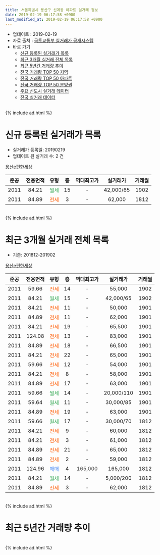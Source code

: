```yaml
---
title: 서울특별시 용산구 신계동 아파트 실거래 정보
date: 2019-02-19 06:17:58 +0900
last_modified_at: 2019-02-19 06:17:58 +0900
---
```


* 업데이트 : 2019-02-19
* 자료 출처 : [국토교통부 실거래가 공개시스템](http://rt.molit.go.kr)
* 바로 가기
    * [신규 등록된 실거래가 목록](#신규-등록된-실거래가-목록)
    * [최근 3개월 실거래 전체 목록](#최근-3개월-실거래-전체-목록)
    * [최근 5년간 거래량 추이](#최근-5년간-거래량-추이)
    * [전국 거래량 TOP 50 지역](https://inasie.github.io/apt-trade-info/최근-3개월-전국에서-가장-거래가-많이-발생한-지역)
    * [전국 거래량 TOP 50 아파트](https://inasie.github.io/apt-trade-info/최근-3개월-전국에서-가장-거래가-많이-발생한-아파트)
    * [전국 거래량 TOP 50 분양권](https://inasie.github.io/apt-trade-info/최근-3개월-전국에서-가장-거래가-많이-발생한-분양권)
    * [주요 신도시 실거래 데이터](https://inasie.github.io/apt-trade-info/주요-신도시)
    * [전국 실거래 데이터](https://inasie.github.io/apt-trade-info/전국)
<br>
{% include ad.html %}
<br>

# 신규 등록된 실거래가 목록
* 실거래가 등록일: 20190219
* 업데이트 된 실거래 수: 2 건


[용산e편한세상](https://search.naver.com/search.naver?query=%EC%84%9C%EC%9A%B8%ED%8A%B9%EB%B3%84%EC%8B%9C+%EC%9A%A9%EC%82%B0%EA%B5%AC+%EC%8B%A0%EA%B3%84%EB%8F%99+%EC%9A%A9%EC%82%B0e%ED%8E%B8%ED%95%9C%EC%84%B8%EC%83%81)

|준공|전용면적|유형|층|역대최고가|실거래가|거래월|
|:---:|:---:|:---:|:---:|:---:|:---:|:---:|
|2011|84.21|<span style="color:#34a853">월세</span>|15|<span style="color:#444444">-</span>|42,000/65|1902|
|2011|84.89|<span style="color:#ff5a00">전세</span>|3|<span style="color:#444444">-</span>|62,000|1812|


<br>
{% include ad.html %}
<br>

# 최근 3개월 실거래 전체 목록
* 기준: 201812-201902


[용산e편한세상](https://search.naver.com/search.naver?query=%EC%84%9C%EC%9A%B8%ED%8A%B9%EB%B3%84%EC%8B%9C+%EC%9A%A9%EC%82%B0%EA%B5%AC+%EC%8B%A0%EA%B3%84%EB%8F%99+%EC%9A%A9%EC%82%B0e%ED%8E%B8%ED%95%9C%EC%84%B8%EC%83%81)

|준공|전용면적|유형|층|역대최고가|실거래가|거래월|
|:---:|:---:|:---:|:---:|:---:|:---:|:---:|
|2011|59.66|<span style="color:#ff5a00">전세</span>|14|<span style="color:#444444">-</span>|55,000|1902|
|2011|84.21|<span style="color:#34a853">월세</span>|15|<span style="color:#444444">-</span>|42,000/65|1902|
|2011|84.21|<span style="color:#ff5a00">전세</span>|11|<span style="color:#444444">-</span>|50,000|1901|
|2011|84.89|<span style="color:#ff5a00">전세</span>|11|<span style="color:#444444">-</span>|62,000|1901|
|2011|84.21|<span style="color:#ff5a00">전세</span>|19|<span style="color:#444444">-</span>|65,500|1901|
|2011|124.08|<span style="color:#ff5a00">전세</span>|13|<span style="color:#444444">-</span>|83,000|1901|
|2011|84.89|<span style="color:#ff5a00">전세</span>|18|<span style="color:#444444">-</span>|66,500|1901|
|2011|84.21|<span style="color:#ff5a00">전세</span>|22|<span style="color:#444444">-</span>|65,000|1901|
|2011|59.66|<span style="color:#ff5a00">전세</span>|12|<span style="color:#444444">-</span>|54,000|1901|
|2011|84.21|<span style="color:#ff5a00">전세</span>|8|<span style="color:#444444">-</span>|58,000|1901|
|2011|84.89|<span style="color:#ff5a00">전세</span>|17|<span style="color:#444444">-</span>|63,000|1901|
|2011|59.66|<span style="color:#34a853">월세</span>|14|<span style="color:#444444">-</span>|20,000/110|1901|
|2011|59.64|<span style="color:#34a853">월세</span>|11|<span style="color:#444444">-</span>|30,000/85|1901|
|2011|84.89|<span style="color:#ff5a00">전세</span>|19|<span style="color:#444444">-</span>|63,000|1901|
|2011|59.66|<span style="color:#34a853">월세</span>|17|<span style="color:#444444">-</span>|30,000/70|1812|
|2011|84.21|<span style="color:#ff5a00">전세</span>|9|<span style="color:#444444">-</span>|60,000|1812|
|2011|84.21|<span style="color:#ff5a00">전세</span>|3|<span style="color:#444444">-</span>|61,000|1812|
|2011|84.89|<span style="color:#ff5a00">전세</span>|21|<span style="color:#444444">-</span>|65,000|1812|
|2011|84.89|<span style="color:#ff5a00">전세</span>|2|<span style="color:#444444">-</span>|59,000|1812|
|2011|124.96|<span style="color:#4285f3">매매</span>|4|<span style="color:#444444">165,000</span>|165,000|1812|
|2011|84.21|<span style="color:#34a853">월세</span>|14|<span style="color:#444444">-</span>|5,000/200|1812|
|2011|84.89|<span style="color:#ff5a00">전세</span>|3|<span style="color:#444444">-</span>|62,000|1812|


<br>
{% include ad.html %}
<br>

# 최근 5년간 거래량 추이


<div style="width:100%;">
    <canvas id="deal_progress" height="200"></canvas>
</div>

<script>
new Chart(document.getElementById("deal_progress"), {
    type: 'line',
    data: {
        labels: ['201402','201403','201404','201405','201406','201407','201408','201409','201410','201411','201412','201501','201502','201503','201504','201505','201506','201507','201508','201509','201510','201511','201512','201601','201602','201603','201604','201605','201606','201607','201608','201609','201610','201611','201612','201701','201702','201703','201704','201705','201706','201707','201708','201709','201710','201711','201712','201801','201802','201803','201804','201805','201806','201807','201808','201809','201810','201811','201812','201901','201902'],
        datasets: [{
            label: '매매',
            pointRadius: 1,
            data: [1, 1, 1, 4, 0, 2, 3, 1, 1, 1, 2, 8, 10, 13, 6, 5, 4, 6, 1, 3, 9, 4, 3, 2, 1, 7, 7, 8, 13, 7, 6, 5, 9, 6, 3, 5, 3, 3, 9, 23, 14, 4, 1, 4, 6, 8, 9, 11, 2, 6, 2, 2, 0, 8, 2, 2, 0, 4, 1, 0, 0],
            borderColor: "rgba(255, 201, 14, 1)",
            backgroundColor: "rgba(255, 201, 14, 0.5)",
            fill: false,
            lineTension: 0
        },{
            label: '전월세',
            pointRadius: 1,
            data: [8, 4, 5, 5, 1, 2, 3, 7, 10, 3, 10, 22, 20, 20, 20, 8, 11, 4, 8, 2, 3, 4, 5, 4, 4, 7, 5, 5, 3, 6, 12, 5, 5, 4, 9, 10, 22, 19, 11, 8, 12, 12, 8, 8, 7, 5, 9, 16, 2, 10, 8, 6, 7, 9, 7, 3, 10, 6, 7, 12, 2],
            borderColor: "rgba(0, 141, 185, 1)",
            backgroundColor: "rgba(0, 141, 185, 0.5)",
            fill: false,
            lineTension: 0
        }
        ]
    },
    options: {
        responsive: true,
        title: {
            display: false
        },
        tooltips: {
            mode: 'index',
            intersect: false
        },
        hover: {
            mode: 'nearest',
            intersect: true
        },
        scales: {
            xAxes: [{
                display: true,
                scaleLabel: {
                    display: true,
                    labelString: '년/월'
                }
            }],
            yAxes: [{
                display: true,
                ticks: {
                    suggestedMin: 0,
                },
                scaleLabel: {
                    display: true,
                    labelString: '실거래 수'
                }
            }]
        }
    }
});

</script>


<br>
{% include ad.html %}
<br>

